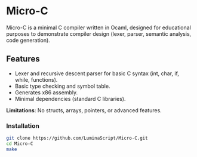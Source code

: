 # Micro-C

Micro-C is a minimal C compiler written in Ocaml, designed for educational purposes to demonstrate compiler design (lexer, parser, semantic analysis, code generation).

## Features
- Lexer and recursive descent parser for basic C syntax (int, char, if, while, functions).
- Basic type checking and symbol table.
- Generates x86 assembly.
- Minimal dependencies (standard C libraries).

**Limitations**: No structs, arrays, pointers, or advanced features.

### Installation
```bash
git clone https://github.com/LuminaScript/Micro-C.git
cd Micro-C
make
